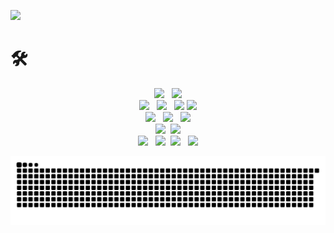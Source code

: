 <a href="https://velog.io/@devjcode" target="_blank"><img src="https://img.shields.io/badge/Blog-20C997?style=flat-square&logo=Velog&logoColor=white"/></a>

# 🛠
<p align="center">
<img src="https://img.shields.io/badge/Python-3776AB?style=flat-square&logo=Python&logoColor=white" /> &nbsp; <img src="https://img.shields.io/badge/Django-092E20?style=flat-square&logo=Django&logoColor=white" "/><br />
<img src="https://img.shields.io/badge/HTML5-E34F26?style=flat-square&logo=HTML5&logoColor=white" /> &nbsp; <img src="https://img.shields.io/badge/CSS3-1572B6?style=flat-square&logo=CSS3&logoColor=white" /> &nbsp; <img src="https://img.shields.io/badge/JavaScript-F7DF1E?style=flat-square&logo=JavaScript&logoColor=white" "/> <img src="https://img.shields.io/badge/React-61DAFB?style=flat-square&logo=React&logoColor=white"/> <br />
<img src="https://img.shields.io/badge/Amazon EC2-FF9900?style=flat-square&logo=Amazon EC2&logoColor=white"/> &nbsp; <img src="https://img.shields.io/badge/Amazon RDS-527FFF?style=flat-square&logo=Amazon RDS&logoColor=white" "/> &nbsp; <img src="https://img.shields.io/badge/Amazon S3-569A31?style=flat-square&logo=Amazon S3&logoColor=white"/> <br /> <img src="https://img.shields.io/badge/Visual Studio Code-007ACC?style=flat-square&logo=Visual Studio Code&logoColor=white" "/>  &nbsp;<img src="https://img.shields.io/badge/PyCharm-000000?style=flat-square&logo=PyCharm&logoColor=white"/> <br />
<img src="https://img.shields.io/badge/Figma-F24E1E?style=flat-square&logo=Figma&logoColor=white"/> &nbsp; <img src="https://img.shields.io/badge/Notion-000000?style=flat-square&logo=Notion&logoColor=white"/>  &nbsp;<img src="https://img.shields.io/badge/Slack-4A154B?style=flat-square&logo=Slack&logoColor=white" /> &nbsp; <img src="https://img.shields.io/badge/Discord-5865F2?style=flat-square&logo=Discord&logoColor=white"/>
</p>

  ![snake gif](https://github.com/devjcode/devjcode/blob/output/github-contribution-grid-snake.svg)
